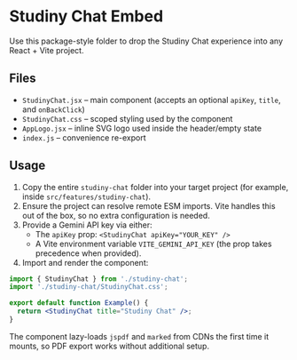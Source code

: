 # Studiny Chat Embed

Use this package-style folder to drop the Studiny Chat experience into any React + Vite project.

## Files

- `StudinyChat.jsx` – main component (accepts an optional `apiKey`, `title`, and `onBackClick`)
- `StudinyChat.css` – scoped styling used by the component
- `AppLogo.jsx` – inline SVG logo used inside the header/empty state
- `index.js` – convenience re-export

## Usage

1. Copy the entire `studiny-chat` folder into your target project (for example, inside `src/features/studiny-chat`).
2. Ensure the project can resolve remote ESM imports. Vite handles this out of the box, so no extra configuration is needed.
3. Provide a Gemini API key via either:
   - The `apiKey` prop: `<StudinyChat apiKey="YOUR_KEY" />`
   - A Vite environment variable `VITE_GEMINI_API_KEY` (the prop takes precedence when provided).
4. Import and render the component:

```jsx
import { StudinyChat } from './studiny-chat';
import './studiny-chat/StudinyChat.css';

export default function Example() {
  return <StudinyChat title="Studiny Chat" />;
}
```

The component lazy-loads `jspdf` and `marked` from CDNs the first time it mounts, so PDF export works without additional setup.

